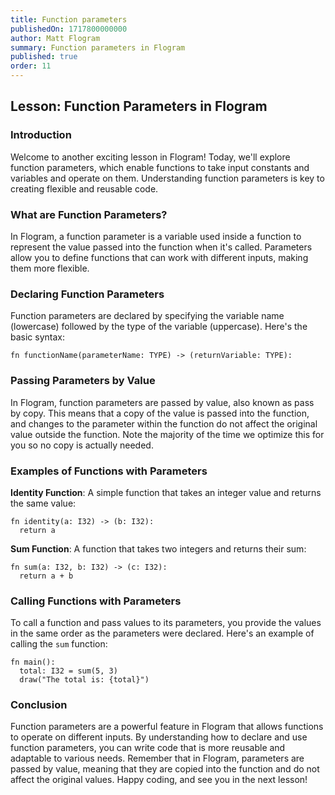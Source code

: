 ```yaml
---
title: Function parameters
publishedOn: 1717800000000
author: Matt Flogram
summary: Function parameters in Flogram
published: true
order: 11
---
```


<h2>Lesson: Function Parameters in Flogram</h2>

<h3>Introduction</h3>

Welcome to another exciting lesson in Flogram! Today, we'll explore function parameters, which enable functions to take input constants and variables and operate on them. Understanding function parameters is key to creating flexible and reusable code.

<h3>What are Function Parameters?</h3>

In Flogram, a function parameter is a variable used inside a function to represent the value passed into the function when it's called. Parameters allow you to define functions that can work with different inputs, making them more flexible.

<h3>Declaring Function Parameters</h3>

Function parameters are declared by specifying the variable name (lowercase) followed by the type of the variable (uppercase). Here's the basic syntax:

```
fn functionName(parameterName: TYPE) -> (returnVariable: TYPE):
```

<h3>Passing Parameters by Value</h3>

In Flogram, function parameters are passed by value, also known as pass by copy. 
This means that a copy of the value is passed into the function, and changes to the parameter within the function do not affect the original value outside the function. 
Note the majority of the time we optimize this for you so no copy is actually needed.

<h3>Examples of Functions with Parameters</h3>

**Identity Function**: A simple function that takes an integer value and returns the same value:

```
fn identity(a: I32) -> (b: I32):
  return a
```

**Sum Function**: A function that takes two integers and returns their sum:
```
fn sum(a: I32, b: I32) -> (c: I32):
  return a + b
```

<h3>Calling Functions with Parameters</h3>

To call a function and pass values to its parameters, you provide the values in the same order as the parameters were declared. Here's an example of calling the `sum` function:

```
fn main():
  total: I32 = sum(5, 3)
  draw("The total is: {total}")
```

<h3>Conclusion</h3>

Function parameters are a powerful feature in Flogram that allows functions to operate on different inputs. 
By understanding how to declare and use function parameters, you can write code that is more reusable and adaptable to various needs. 
Remember that in Flogram, parameters are passed by value, meaning that they are copied into the function and do not affect the original values. 
Happy coding, and see you in the next lesson!